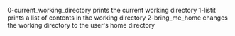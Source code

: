 0-current_working_directory prints the current working directory
1-listit prints a list of contents in the working directory
2-bring_me_home changes the working directory to the user's home directory
